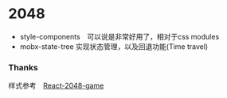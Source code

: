 # 2048

+ style-components　可以说是非常好用了，相对于css modules
+ mobx-state-tree 实现状态管理，以及回退功能(Time travel)

### Thanks

样式参考　[React-2048-game](https://github.com/devrsi0n/React-2048-game)